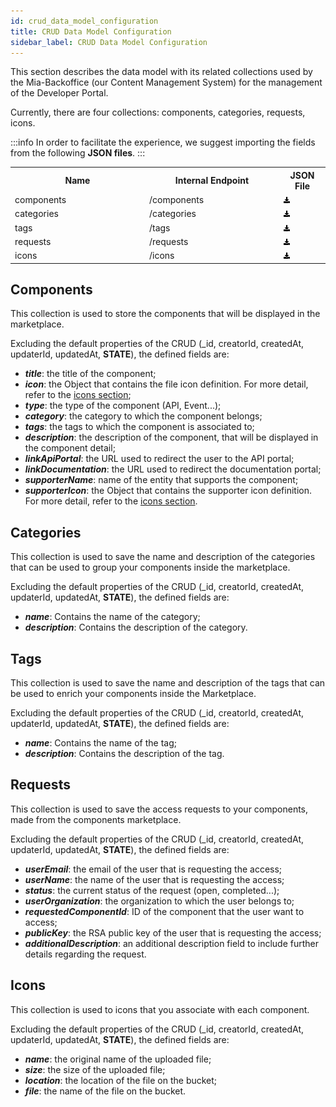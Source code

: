 ```yaml
---
id: crud_data_model_configuration
title: CRUD Data Model Configuration
sidebar_label: CRUD Data Model Configuration
---
```


This section describes the data model with its related collections used by the Mia-Backoffice (our Content Management System) for the management of the Developer Portal.

Currently, there are four collections: components, categories, requests, icons.

:::info
In order to facilitate the experience, we suggest importing the fields from the following **JSON files**.
:::

<table style={{textAlign:'left'}}>
  <tr>
    <th width='30%'>Name</th>
    <th width='30%'>Internal Endpoint</th>
    <th width='10%' style={{textAlign:'center'}}>JSON File</th>
  </tr>
  <tr>
    <td>components</td><td>/components</td>
    <td style={{textAlign:'center'}}>
      <a download target="_blank" href="/docs_files_to_download/dev-portal/components.json">
        <img src="./img/download.svg" width="10" height="10"/>
      </a>
    </td>
  </tr>
  <tr>
    <td>categories</td><td>/categories</td>
    <td style={{textAlign:'center'}}>
      <a download target="_blank" href="/docs_files_to_download/dev-portal/categories.json">
        <img src="./img/download.svg" width="10" height="10"/>
      </a>
    </td>
  </tr>
    <tr>
    <td>tags</td><td>/tags</td>
    <td style={{textAlign:'center'}}>
      <a download target="_blank" href="/docs_files_to_download/dev-portal/tags.json">
        <img src="./img/download.svg" width="10" height="10"/>
      </a>
    </td>
  </tr>
  <tr>
    <td>requests</td><td>/requests</td>
    <td style={{textAlign:'center'}}>
      <a download target="_blank" href="/docs_files_to_download/dev-portal/requests.json">
        <img src="./img/download.svg" width="10" height="10"/>
      </a>
    </td>
  </tr>
  <tr>
    <td>icons</td><td>/icons</td>
    <td style={{textAlign:'center'}}>
      <a download target="_blank" href="/docs_files_to_download/dev-portal/icons.json">
        <img src="./img/download.svg" width="10" height="10"/>
      </a>
    </td>
  </tr>
</table>

## Components
This collection is used to store the components that will be displayed in the marketplace.

Excluding the default properties of the CRUD (_id, creatorId, createdAt, updaterId, updatedAt, __STATE__), the defined fields are:
- ***title***: the title of the component;
- ***icon***: the Object that contains the file icon definition. For more detail, refer to the [icons section](#icons);
- ***type***: the type of the component (API, Event...);
- ***category***: the category to which the component belongs;
- ***tags***: the tags to which the component is associated to;
- ***description***: the description of the component, that will be displayed in the component detail;
- ***linkApiPortal***: the URL used to redirect the user to the API portal;
- ***linkDocumentation***: the URL used to redirect the documentation portal;
- ***supporterName***: name of the entity that supports the component;
- ***supporterIcon***: the Object that contains the supporter icon definition. For more detail, refer to the [icons section](#icons).

## Categories
This collection is used to save the name and description of the categories that can be used to group your components inside the marketplace.

Excluding the default properties of the CRUD (_id, creatorId, createdAt, updaterId, updatedAt, __STATE__), the defined fields are:
- ***name***: Contains the name of the category;
- ***description***: Contains the description of the category.

## Tags
This collection is used to save the name and description of the tags that can be used to enrich your components inside the Marketplace.

Excluding the default properties of the CRUD (_id, creatorId, createdAt, updaterId, updatedAt, __STATE__), the defined fields are:
- ***name***: Contains the name of the tag;
- ***description***: Contains the description of the tag.

## Requests
This collection is used to save the access requests to your components, made from the components marketplace.

Excluding the default properties of the CRUD (_id, creatorId, createdAt, updaterId, updatedAt, __STATE__), the defined fields are:
- ***userEmail***: the email of the user that is requesting the access;
- ***userName***: the name of the user that is requesting the access;
- ***status***: the current status of the request (open, completed...);
- ***userOrganization***: the organization to which the user belongs to;
- ***requestedComponentId***: ID of the component that the user want to access;
- ***publicKey***: the RSA public key of the user that is requesting the access;
- ***additionalDescription***: an additional description field to include further details regarding the request.

## Icons
This collection is used to icons that you associate with each component.

Excluding the default properties of the CRUD (_id, creatorId, createdAt, updaterId, updatedAt, __STATE__), the defined fields are:
- ***name***: the original name of the uploaded file;
- ***size***: the size of the uploaded file;
- ***location***: the location of the file on the bucket;
- ***file***: the name of the file on the bucket.

